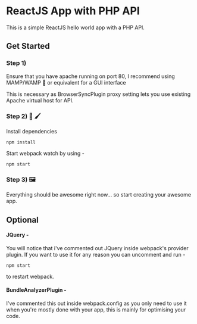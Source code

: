 # ReactJS App with PHP API

This is a simple ReactJS hello world app with a PHP API.

## Get Started 

### Step 1)

Ensure that you have apache running on port 80, I recommend using MAMP/WAMP 🐘 or equivalent for a GUI interface

This is necessary as BrowserSyncPlugin proxy setting lets you use existing Apache virtual host for API.

### Step 2) 🎨 🖌️

Install dependencies 

```
npm install
```
Start webpack watch by using -

```
npm start
```

### Step 3) 🖼️

Everything should be awesome right now... so start creating your awesome app. 


## Optional

#### JQuery -

You will notice that i've commented out JQuery inside webpack's provider plugin. If you want to use it for any reason you can uncomment and run -
```
npm start
```
to restart webpack. 

#### BundleAnalyzerPlugin -

I've commented this out inside webpack.config as you only need to use it when you're mostly done with your app, this is mainly for optimising your code. 